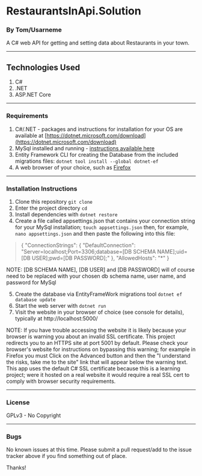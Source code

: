 # RestaurantsInApi.Solution

### By Tom/Usarneme


A C# web API for getting and setting data about Restaurants in your town.

---

## Technologies Used

1. C#
2. .NET
3. ASP.NET Core

---


### Requirements

1. C#/.NET - packages and instructions for installation for your OS are available at [https://dotnet.microsoft.com/download](https://dotnet.microsoft.com/download)
2. MySql installed and running - [instructions available here](https://dev.mysql.com/doc/mysql-installation-excerpt/5.7/en/)
3. Entity Framework CLI for creating the Database from the included migrations files: `dotnet tool install --global dotnet-ef`
4. A web browser of your choice, such as [Firefox](https://www.mozilla.org/en-US/firefox/new/)

---

### Installation Instructions

1. Clone this repository `git clone `
2. Enter the project directory `cd `
3. Install dependencies with `dotnet restore`
4. Create a file called appsettings.json that contains your connection string for your MySql installation; `touch appsettings.json` then, for example, `nano appsettings.json` and then paste the following into this file:
> {
  "ConnectionStrings": {
    "DefaultConnection": "Server=localhost;Port=3306;database=[DB SCHEMA NAME];uid=[DB USER];pwd=[DB PASSWORD];"
  },
  "AllowedHosts": "*"
}

NOTE: [DB SCHEMA NAME], [DB USER] and [DB PASSWORD] will of course need to be replaced with your chosen db schema name, user name, and password for MySql

5. Create the database via EntityFrameWork migrations tool `dotnet ef database update`
6. Start the web server with `dotnet run`
7. Visit the website in your browser of choice (see console for details), typically at http://localhost:5000/

NOTE: If you have trouble accessing the website it is likely because your browser is warning you about an invalid SSL certificate. This project redirects you to an HTTPS site at port 5001 by default. Please check your browser's website for instructions on bypassing this warning; for example in Firefox you must Click on the Advanced button and then the "I understand the risks, take me to the site" link that will appear below the warning text. This app uses the default C# SSL certificate because this is a learning project; were it hosted on a real website it would require a real SSL cert to comply with browser security requirements.

---

### License

GPLv3 - No Copyright

---

### Bugs

No known issues at this time. Please submit a pull request/add to the issue tracker above if you find something out of place.

Thanks!